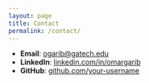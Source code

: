 ```yaml
---
layout: page
title: Contact
permalink: /contact/
---
```


- **Email**: [ogarib@gatech.edu](mailto:ogarib@gatech.edu)  
- **LinkedIn**: [linkedin.com/in/omargarib](https://www.linkedin.com/in/omargarib/)  
- **GitHub**: [github.com/your-username](https://github.com/your-username)
